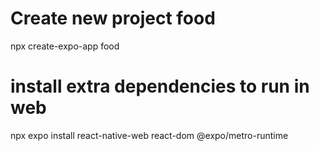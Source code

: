 # Create new project food
npx create-expo-app food

# install extra dependencies to run in web
npx expo install react-native-web react-dom @expo/metro-runtime

